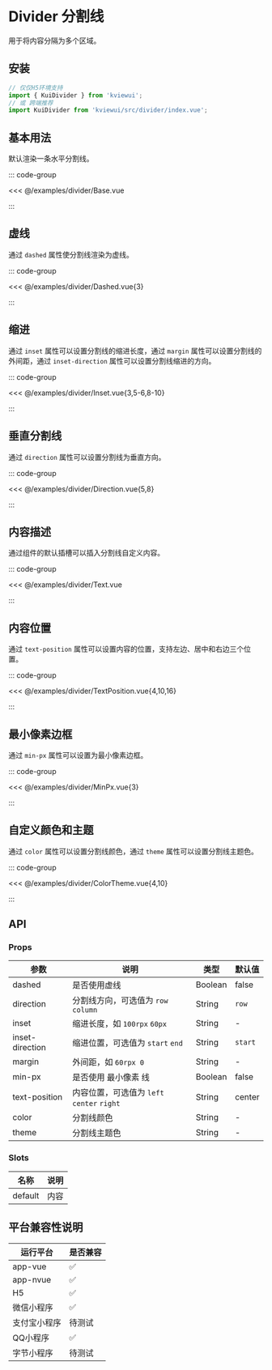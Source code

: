 # Divider 分割线
    
用于将内容分隔为多个区域。

<!--@include: ./tips/introduce.md-->

<TipsIntroduce />

## 安装
```ts
// 仅仅H5环境支持
import { KuiDivider } from 'kviewui';
// 或 跨端推荐
import KuiDivider from 'kviewui/src/divider/index.vue';
```

## 基本用法

默认渲染一条水平分割线。

<!-- <show-code com-type="divider" com-show-type="base" /> -->
::: code-group

<<< @/examples/divider/Base.vue

:::

## 虚线

通过 `dashed` 属性使分割线渲染为虚线。

<!-- <show-code com-type="divider" com-show-type="dashed" /> -->
::: code-group

<<< @/examples/divider/Dashed.vue{3}

:::

## 缩进

通过 `inset` 属性可以设置分割线的缩进长度，通过 `margin` 属性可以设置分割线的外间距，通过 `inset-direction` 属性可以设置分割线缩进的方向。

<!-- <show-code com-type="divider" com-show-type="inset" /> -->
::: code-group

<<< @/examples/divider/Inset.vue{3,5-6,8-10}

:::

## 垂直分割线

通过 `direction` 属性可以设置分割线为垂直方向。

<!-- <show-code com-type="divider" com-show-type="direction"/> -->
::: code-group

<<< @/examples/divider/Direction.vue{5,8}

:::

## 内容描述

通过组件的默认插槽可以插入分割线自定义内容。

<!-- <show-code com-type="divider" com-show-type="slot" /> -->
::: code-group

<<< @/examples/divider/Text.vue

:::

## 内容位置

通过 `text-position` 属性可以设置内容的位置，支持左边、居中和右边三个位置。

<!-- <show-code com-type="divider" com-show-type="text-direction" /> -->
::: code-group

<<< @/examples/divider/TextPosition.vue{4,10,16}

:::

## 最小像素边框

通过 `min-px` 属性可以设置为最小像素边框。

<!-- <show-code com-type="divider" com-show-type="min-px" /> -->
::: code-group

<<< @/examples/divider/MinPx.vue{3}

:::

## 自定义颜色和主题

通过 `color` 属性可以设置分割线颜色，通过 `theme` 属性可以设置分割线主题色。

<!-- <show-code com-type="divider" com-show-type="color-theme" /> -->
::: code-group

<<< @/examples/divider/ColorTheme.vue{4,10}

:::

## API

### Props

| 参数         | 说明                             | 类型   | 默认值           |
|--------------|----------------------------------|--------|------------------|
| dashed         | 是否使用虚线               | Boolean | false                |
| direction         | 分割线方向，可选值为 `row` `column`               | String | `row`                |
| inset         | 缩进长度，如 `100rpx` `60px`               | String | -                |
| inset-direction         | 缩进位置，可选值为 `start` `end`               | String | `start`                |
| margin         | 外间距，如 `60rpx 0`               | String | -                |
| min-px        | 是否使用 最小像素 线                         | Boolean | false                |
| text-position        | 内容位置，可选值为 `left` `center` `right`                         | String | center                |
| color         | 分割线颜色               | String | -                |
| theme         | 分割线主题色               | String | -                |

### Slots

| 名称 | 说明           | 
|--------|----------------|
| default  | 内容 | 

## 平台兼容性说明
| 运行平台 | 是否兼容
| --- | ---
| app-vue | ✅
| app-nvue | ✅
| H5 | ✅
| 微信小程序 | ✅
| 支付宝小程序 | 待测试
| QQ小程序 | ✅
| 字节小程序 | 待测试
    